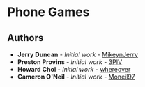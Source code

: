 # Phone Games

## Authors

* **Jerry Duncan** - *Initial work* - [MikeynJerry](https://github.com/MikeynJerry)
* **Preston Provins** - *Initial work* - [3PIV](https://github.com/3PIV)
* **Howard Choi** - *Initial work* - [whereover](https://github.com/whereover)
* **Cameron O'Neil** - *Initial work* - [Moneil97](https://github.com/Moneil97)
